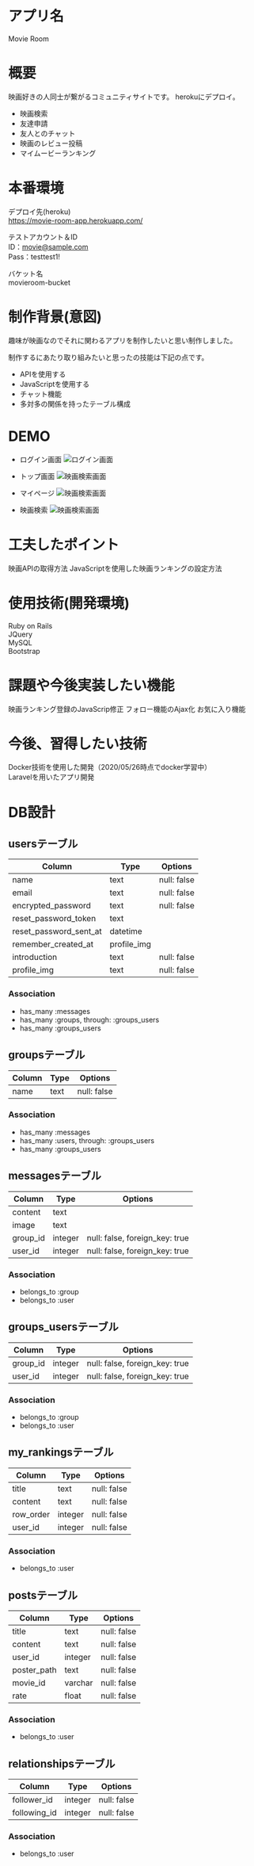 # アプリ名
Movie Room  

# 概要
映画好きの人同士が繋がるコミュニティサイトです。
herokuにデプロイ。
* 映画検索
* 友達申請
* 友人とのチャット
* 映画のレビュー投稿
* マイムービーランキング


# 本番環境
デプロイ先(heroku)  
https://movie-room-app.herokuapp.com/

テストアカウント＆ID  
ID：movie@sample.com  
Pass：testtest1!

バケット名  
movieroom-bucket

# 制作背景(意図)
趣味が映画なのでそれに関わるアプリを制作したいと思い制作しました。

制作するにあたり取り組みたいと思ったの技能は下記の点です。  
* APIを使用する
* JavaScriptを使用する
* チャット機能
* 多対多の関係を持ったテーブル構成


# DEMO
* ログイン画面
![ログイン画面](app/assets/images/movie_room_login.jpg)

* トップ画面
![映画検索画面](app/assets/images/movie_room_top.jpg)

* マイページ
![映画検索画面](app/assets/images/movie_room_my_profile.png)

* 映画検索
![映画検索画面](app/assets/images/movie_room_movie_search.jpg)


# 工夫したポイント
映画APIの取得方法
JavaScriptを使用した映画ランキングの設定方法

# 使用技術(開発環境)
Ruby on Rails  
JQuery  
MySQL  
Bootstrap  

# 課題や今後実装したい機能
映画ランキング登録のJavaScrip修正
フォロー機能のAjax化
お気に入り機能

# 今後、習得したい技術
Docker技術を使用した開発（2020/05/26時点でdocker学習中）  
Laravelを用いたアプリ開発

# DB設計

## usersテーブル

|Column|Type|Options|
|------|----|-------|
|name|text|null: false|
|email|text|null: false|
|encrypted_password|text|null: false|
|reset_password_token|text| |
|reset_password_sent_at|datetime| |
|remember_created_at|profile_img| |
|introduction|text|null: false|
|profile_img|text|null: false|

### Association
- has_many :messages
- has_many :groups, through: :groups_users
- has_many :groups_users


## groupsテーブル

|Column|Type|Options|
|------|----|-------|
|name|text|null: false|

### Association
- has_many :messages
- has_many :users, through: :groups_users
- has_many :groups_users


## messagesテーブル

|Column|Type|Options|
|------|----|-------|
|content|text| |
|image|text| |
|group_id|integer|null: false, foreign_key: true|
|user_id|integer|null: false, foreign_key: true|

### Association
- belongs_to :group
- belongs_to :user


## groups_usersテーブル

|Column|Type|Options|
|------|----|-------|
|group_id|integer|null: false, foreign_key: true|
|user_id|integer|null: false, foreign_key: true|

### Association
- belongs_to :group
- belongs_to :user


## my_rankingsテーブル
|Column|Type|Options|
|------|----|-------|
|title|text|null: false|
|content|text|null: false|
|row_order|integer|null: false|
|user_id|integer|null: false|

### Association
- belongs_to :user

## postsテーブル
|Column|Type|Options|
|------|----|-------|
|title|text|null: false|
|content|text|null: false|
|user_id|integer|null: false|
|poster_path|text|null: false|
|movie_id|varchar|null: false|
|rate|float|null: false|

### Association
- belongs_to :user

## relationshipsテーブル
|Column|Type|Options|
|------|----|-------|
|follower_id|integer|null: false|
|following_id|integer|null: false|

### Association
- belongs_to :user
